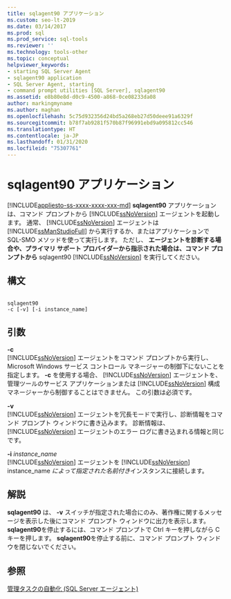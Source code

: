 ```yaml
---
title: sqlagent90 アプリケーション
ms.custom: seo-lt-2019
ms.date: 03/14/2017
ms.prod: sql
ms.prod_service: sql-tools
ms.reviewer: ''
ms.technology: tools-other
ms.topic: conceptual
helpviewer_keywords:
- starting SQL Server Agent
- sqlagent90 application
- SQL Server Agent, starting
- command prompt utilities [SQL Server], sqlagent90
ms.assetid: e8b80e8d-d0c9-4500-a868-0ce08233da08
author: markingmyname
ms.author: maghan
ms.openlocfilehash: 5c75d932356d24bd5a268eb27d50deee91a6329f
ms.sourcegitcommit: b78f7ab9281f570b87f96991ebd9a095812cc546
ms.translationtype: HT
ms.contentlocale: ja-JP
ms.lasthandoff: 01/31/2020
ms.locfileid: "75307761"
---
```

# <a name="sqlagent90-application"></a>sqlagent90 アプリケーション
[!INCLUDE[appliesto-ss-xxxx-xxxx-xxx-md](../includes/appliesto-ss-xxxx-xxxx-xxx-md.md)]
  **sqlagent90** アプリケーションは、コマンド プロンプトから [!INCLUDE[ssNoVersion](../includes/ssnoversion-md.md)] エージェントを起動します。 通常、 [!INCLUDE[ssNoVersion](../includes/ssnoversion-md.md)] エージェントは [!INCLUDE[ssManStudioFull](../includes/ssmanstudiofull-md.md)] から実行するか、またはアプリケーションで SQL-SMO メソッドを使って実行します。 ただし、 **エージェントを診断する場合や、プライマリ サポート プロバイダーから指示された場合は、コマンド プロンプトから** sqlagent90 [!INCLUDE[ssNoVersion](../includes/ssnoversion-md.md)] を実行してください。  
  
## <a name="syntax"></a>構文  
  
```  
  
sqlagent90  
-c [-v] [-i instance_name]  
```  
  
## <a name="arguments"></a>引数  
 **-c**  
 [!INCLUDE[ssNoVersion](../includes/ssnoversion-md.md)] エージェントをコマンド プロンプトから実行し、Microsoft Windows サービス コントロール マネージャーの制御下にないことを指定します。 **-c** を使用する場合、 [!INCLUDE[ssNoVersion](../includes/ssnoversion-md.md)] エージェントを、管理ツールのサービス アプリケーションまたは [!INCLUDE[ssNoVersion](../includes/ssnoversion-md.md)] 構成マネージャーから制御することはできません。 この引数は必須です。  
  
 **-v**  
 [!INCLUDE[ssNoVersion](../includes/ssnoversion-md.md)] エージェントを冗長モードで実行し、診断情報をコマンド プロンプト ウィンドウに書き込みます。 診断情報は、 [!INCLUDE[ssNoVersion](../includes/ssnoversion-md.md)] エージェントのエラー ログに書き込まれる情報と同じです。  
  
 **-i** *instance_name*  
 [!INCLUDE[ssNoVersion](../includes/ssnoversion-md.md)] エージェントを [!INCLUDE[ssNoVersion](../includes/ssnoversion-md.md)] instance_name *によって指定された名前付き*インスタンスに接続します。  
  
## <a name="remarks"></a>解説  
 **sqlagent90** は、 **-v** スイッチが指定された場合にのみ、著作権に関するメッセージを表示した後にコマンド プロンプト ウィンドウに出力を表示します。 **sqlagent90**を停止するには、コマンド プロンプトで Ctrl キーを押しながら C キーを押します。 **sqlagent90**を停止する前に、コマンド プロンプト ウィンドウを閉じないでください。  
  
## <a name="see-also"></a>参照  
 [管理タスクの自動化 &#40;SQL Server エージェント&#41;](https://msdn.microsoft.com/library/541ee5ac-2c9f-4b74-b4f0-13b7bd5920b0)  
  
  
